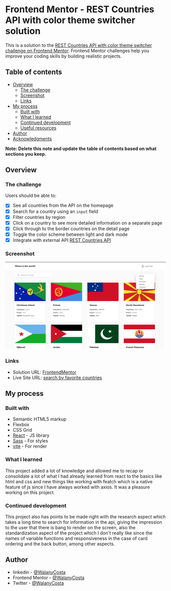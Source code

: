 # Frontend Mentor - REST Countries API with color theme switcher solution

This is a solution to the [REST Countries API with color theme switcher challenge on Frontend Mentor](https://www.frontendmentor.io/challenges/rest-countries-api-with-color-theme-switcher-5cacc469fec04111f7b848ca). Frontend Mentor challenges help you improve your coding skills by building realistic projects.

## Table of contents

- [Overview](#overview)
  - [The challenge](#the-challenge)
  - [Screenshot](#screenshot)
  - [Links](#links)
- [My process](#my-process)
  - [Built with](#built-with)
  - [What I learned](#what-i-learned)
  - [Continued development](#continued-development)
  - [Useful resources](#useful-resources)
- [Author](#author)
- [Acknowledgments](#acknowledgments)

**Note: Delete this note and update the table of contents based on what sections you keep.**

## Overview

### The challenge

Users should be able to:

- [x] See all countries from the API on the homepage
- [x] Search for a country using an `input` field
- [x] Filter countries by region
- [x] Click on a country to see more detailed information on a separate page
- [x] Click through to the border countries on the detail page
- [x] Toggle the color scheme between light and dark mode
- [x] Integrate with external API [REST Countries API](https://restcountries.com)

### Screenshot

![](/public/screenshot.png)

### Links

- Solution URL: [FrontendMentor](https://www.frontendmentor.io/solutions/web-application-using-react-js-Rg2oxqUrA4)
- Live Site URL: [search by favorite countries](https://search-countries-delta.vercel.app/)

## My process

### Built with

- Semantic HTML5 markup
- Flexbox
- CSS Grid
- [React](https://reactjs.org/) - JS library
- [Sass](https://sass-lang.com/) - For styles
- [vite](https://vitejs.dev/) - For render

### What I learned

This project added a lot of knowledge and allowed me to recap or consolidate a lot of what I had already learned from react to the basics like html and css and new things like working with featch which is a native feature of js since I have always worked with axios. It was a pleasure working on this project.

### Continued development

This project also has points to be made right with the research aspect which takes a long time to search for information in the api, giving the impression to the user that there is bang to render on the screen, also the standardization aspect of the project which I don't really like since the names of variable functions and responsiveness in the case of card ordering and the back button, among other aspects.

## Author

- linkedin - [@WalanyCosta](https://www.linkedin.com/in/walany-costa-577b22241/)
- Frontend Mentor - [@WalanyCosta](https://www.frontendmentor.io/profile/WalanyCosta)
- Twitter - [@WalanyCosta](https://twitter.com/WalanyCosta)
